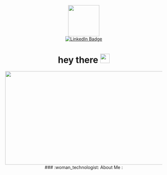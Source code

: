 <div id="header" align="center">
  <img src="https://media.giphy.com/media/M9gbBd9nbDrOTu1Mqx/giphy.gif" width="100"/>
</div>
<div id="badges" align="center">
  <a href="your-instagram-URL">
    <img src="https://img.shields.io/badge/Instagram-pink?style=for-the-badge&logo=instagram&logoColor=white" alt="LinkedIn Badge"/>
  </a>
<div id="badges" align="center">
       <img src="https://komarev.com/ghpvc/?username=ElenaStrokina&style=flat-square&color=blue" alt=""/>
       <h1>
  hey there
  <img src="https://media.giphy.com/media/hvRJCLFzcasrR4ia7z/giphy.gif" width="30px"/>
</h1>
<div align="center">
  <img src="https://media.giphy.com/media/dWesBcTLavkZuG35MI/giphy.gif" width="600" height="300"/>
</div>
### :woman_technologist: About Me :
